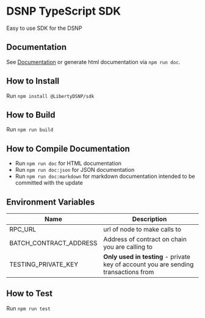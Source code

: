 # DSNP TypeScript SDK

Easy to use SDK for the DSNP

## Documentation

See [Documentation](docs/README.md) or generate html documentation via `npm run doc`.

## How to Install

Run `npm install @LibertyDSNP/sdk`

## How to Build

Run `npm run build`

## How to Compile Documentation

- Run `npm run doc` for HTML documentation
- Run `npm run doc:json` for JSON documentation
- Run `npm run doc:markdown` for markdown documentation intended to be committed with the update

## Environment Variables

| Name  | Description |
| --- | ------- | 
| RPC_URL | url of node to make calls to | 
| BATCH_CONTRACT_ADDRESS | Address of contract on chain you are calling to | 
| TESTING_PRIVATE_KEY| **Only used in testing** - private key of account you are sending transactions from  | 

## How to Test

Run `npm run test`
